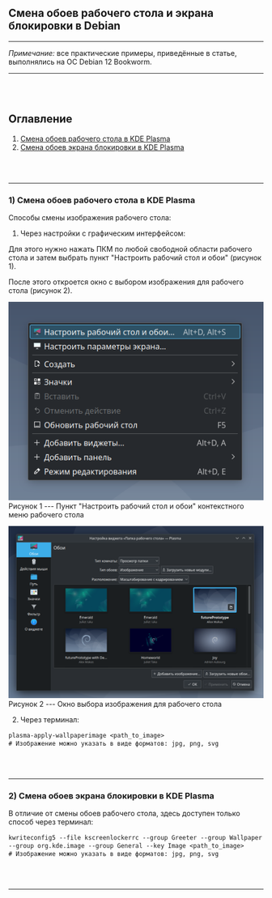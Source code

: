 ## Смена обоев рабочего стола и экрана блокировки в Debian  

---  

_Примечание:_ все практические примеры, приведённые в статье, выполнялись на ОС Debian 12 Bookworm.  

---  

<br>  
<br>  

## Оглавление  

1. [Смена обоев рабочего стола в KDE Plasma](#chapter_1)  
2. [Смена обоев экрана блокировки в KDE Plasma](#chapter_2)  

<br>  
<br>  

---  

<a name="chapter_1"></a>
### 1) Смена обоев рабочего стола в KDE Plasma  

Способы смены изображения рабочего стола:  

1. Через настройки с графическим интерфейсом:  

Для этого нужно нажать ПКМ по любой свободной области рабочего стола и затем выбрать пункт "Настроить рабочий стол и обои" (рисунок 1).  

После этого откроется окно с выбором изображения для рабочего стола (рисунок 2).  

![Пункт "Настроить рабочий стол и обои" контекстного меню рабочего стола](images/1.png)  
Рисунок 1 --- Пункт "Настроить рабочий стол и обои" контекстного меню рабочего стола  

![Окно выбора изображения для рабочего стола](images/2.png)  
Рисунок 2 --- Окно выбора изображения для рабочего стола  

2. Через терминал:  

```console
plasma-apply-wallpaperimage <path_to_image>
# Изображение можно указать в виде форматов: jpg, png, svg
```

<br>  
<br>  

---  

<a name="chapter_2"></a>
### 2) Смена обоев экрана блокировки в KDE Plasma  

В отличие от смены обоев рабочего стола, здесь доступен только способ через терминал:  

```console
kwriteconfig5 --file kscreenlockerrc --group Greeter --group Wallpaper --group org.kde.image --group General --key Image <path_to_image>
# Изображение можно указать в виде форматов: jpg, png, svg
```

<br>  
<br>  

---  
